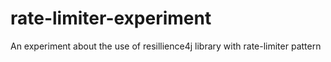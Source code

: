 # rate-limiter-experiment
An experiment about the use of resillience4j library with rate-limiter pattern
